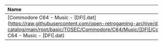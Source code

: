 |Name|Size|
|:---|---:|
|[Commodore C64 - Music - [DFI].dat](https://raw.githubusercontent.com/open-retrogaming-archive/dat-catalog/main/root/basic/TOSEC/Commodore/C64/Music/[DFI]/Commodore C64 - Music - [DFI].dat)|1157|
